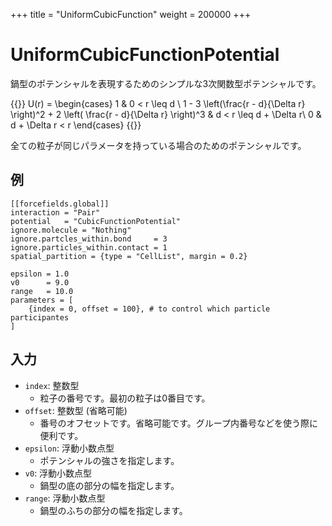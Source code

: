 +++
title  = "UniformCubicFunction"
weight = 200000
+++

# UniformCubicFunctionPotential

鍋型のポテンシャルを表現するためのシンプルな3次関数型ポテンシャルです。

{{<katex display>}}
U(r) = \begin{cases}
1 & 0 < r \leq d \\
1 - 3 \left(\frac{r - d}{\Delta r} \right)^2 + 2 \left( \frac{r - d}{\Delta r} \right)^3 & d < r \leq d + \Delta r\\
0 & d + \Delta r < r
\end{cases}
{{</katex>}}

全ての粒子が同じパラメータを持っている場合のためのポテンシャルです。

## 例

```
[[forcefields.global]]
interaction = "Pair"
potential   = "CubicFunctionPotential"
ignore.molecule = "Nothing"
ignore.partcles_within.bond     = 3
ignore.particles_within.contact = 1
spatial_partition = {type = "CellList", margin = 0.2}

epsilon = 1.0
v0      = 9.0
range   = 10.0
parameters = [
    {index = 0, offset = 100}, # to control which particle participantes
]
```

## 入力

- `index`: 整数型
  - 粒子の番号です。最初の粒子は0番目です。
- `offset`: 整数型 (省略可能)
  - 番号のオフセットです。省略可能です。グループ内番号などを使う際に便利です。
- `epsilon`: 浮動小数点型
  - ポテンシャルの強さを指定します。
- `v0`: 浮動小数点型
  - 鍋型の底の部分の幅を指定します。
- `range`: 浮動小数点型
  - 鍋型のふちの部分の幅を指定します。
